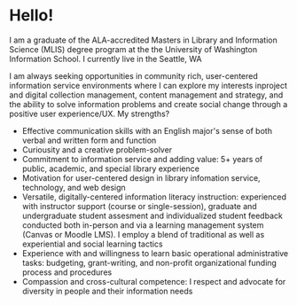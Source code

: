 <h1>Hello!</h1>

<p class="lead">I am a graduate of the ALA-accredited Masters in Library and Information Science (MLIS) degree program at the the University of Washington Information School. I currently live in the Seattle, WA</p>

<p>I am always seeking opportunities in community rich, user-centered information service environments where I can explore my interests inproject and digital collection management, content management and strategy, and the ability to solve information problems and create social change through a positive user experience/UX. My strengths?</p>

<ul>
<li>Effective communication skills with an English major's sense of both verbal and written form and function</li>
<li>Curiousity and a creative problem-solver</li>
<li>Commitment to information service and adding value: 5+ years of public, academic, and special library experience</li>
<li>Motivation for user-centered design in library infomation service, technology, and web design</li>
<li>Versatile, digitally-centered information literacy instruction: experienced with instructor support (course or single-session), graduate and undergraduate student assesment and individualized student feedback conducted both in-person and via a learning management system (Canvas or Moodle LMS). I employ a blend of traditional as well as experiential and social learning tactics </li>
<li>Experience with and willingness to learn basic operational administrative tasks: budgeting, grant-writing, and non-profit organizational funding process and procedures</li>
<li>Compassion and cross-cultural competence: I respect and advocate for diversity in people and their information needs</li>
</ul>
